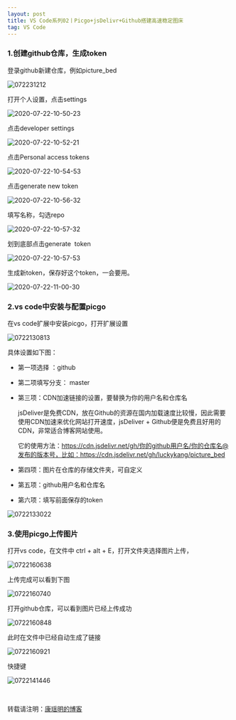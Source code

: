 ```yaml
---
layout: post
title: VS Code系列02丨Picgo+jsDelivr+Github搭建高速稳定图床
tag: VS Code
---
```


### 1.创建github仓库，生成token
登录github新建仓库，例如picture_bed

![072231212](https://cdn.jsdelivr.net/gh/luckykang/picture_bed/blogs_images/072231212.png)

打开个人设置，点击settings

![2020-07-22-10-50-23](https://cdn.jsdelivr.net/gh/luckykang/picture_bed/blogs_images/2020-07-22-10-50-23.png)

点击developer settings

![2020-07-22-10-52-21](https://cdn.jsdelivr.net/gh/luckykang/picture_bed/blogs_images/2020-07-22-10-52-21.png)

点击Personal access tokens

![2020-07-22-10-54-53](https://cdn.jsdelivr.net/gh/luckykang/picture_bed/blogs_images/2020-07-22-10-54-53.png)

点击generate new token

![2020-07-22-10-56-32](https://cdn.jsdelivr.net/gh/luckykang/picture_bed/blogs_images/2020-07-22-10-56-32.png)

填写名称，勾选repo

![2020-07-22-10-57-32](https://cdn.jsdelivr.net/gh/luckykang/picture_bed/blogs_images/2020-07-22-10-57-32.png)

划到底部点击generate  token

![2020-07-22-10-57-53](https://cdn.jsdelivr.net/gh/luckykang/picture_bed/blogs_images/2020-07-22-10-57-53.png)

生成新token，保存好这个token，一会要用。

![2020-07-22-11-00-30](https://cdn.jsdelivr.net/gh/luckykang/picture_bed/blogs_images/2020-07-22-11-00-30.png)


### 2.vs code中安装与配置picgo
在vs code扩展中安装picgo，打开扩展设置

![0722130813](https://cdn.jsdelivr.net/gh/luckykang/picture_bed/blogs_images/0722130813.png)

具体设置如下图：

- 第一项选择 ：github

- 第二项填写分支： master

- 第三项：CDN加速链接的设置，要替换为你的用户名和仓库名

    jsDeliver是免费CDN，放在Github的资源在国内加载速度比较慢，因此需要使用CDN加速来优化网站打开速度，jsDeliver + Github便是免费且好用的CDN，非常适合博客网站使用。

    它的使用方法：https://cdn.jsdelivr.net/gh/你的github用户名/你的仓库名@发布的版本号，比如：https://cdn.jsdelivr.net/gh/luckykang/picture_bed

- 第四项：图片在仓库的存储文件夹，可自定义

- 第五项：github用户名和仓库名

- 第六项：填写前面保存的token

![0722133022](https://cdn.jsdelivr.net/gh/luckykang/picture_bed/blogs_images/0722133022.png)


### 3.使用picgo上传图片
打开vs code，在文件中 ctrl + alt + E，打开文件夹选择图片上传，

![0722160638](https://cdn.jsdelivr.net/gh/luckykang/picture_bed/blogs_images/0722160638.png)

上传完成可以看到下图

![0722160740](https://cdn.jsdelivr.net/gh/luckykang/picture_bed/blogs_images/0722160740.png)

打开github仓库，可以看到图片已经上传成功

![0722160848](https://cdn.jsdelivr.net/gh/luckykang/picture_bed/blogs_images/0722160848.png)

此时在文件中已经自动生成了链接

![0722160921](https://cdn.jsdelivr.net/gh/luckykang/picture_bed/blogs_images/0722160921.png)

快捷键

![0722141446](https://cdn.jsdelivr.net/gh/luckykang/picture_bed/blogs_images/0722141446.png)


<br>

转载请注明：[康瑶明的博客](https://luckykang.github.io) 







